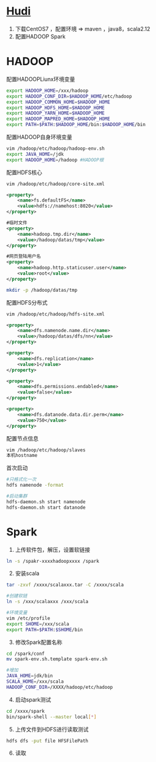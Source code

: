 # [Hudi](https://github.com/apache/hudi)

1. 下载CentOS7 ，配置环境 => maven ，java8，scala2.12
2. 配置HADOOP Spark



# HADOOP

配置HADOOPLiunx环境变量

```sh
export HADOOP_HOME=/xxx/hadoop
export HADOOP_CONF_DIR=$HADOOP_HOME/etc/hadoop
export HADOOP_COMMON_HOME=$HADOOP_HOME
export HADOOP_HDFS_HOME=$HADOOP_HOME
export HADOOP_YARN_HOME=$HADOOP_HOME
export HADOOP_MAPRED_HOME=$HADOOP_HOME
export PATH=$PATH:$HADOOP_HOME/bin:$HADOOP_HOME/bin
```

配置HADOOP自身环境变量

```sh
vim /hadoop/etc/hadoop/hadoop-env.sh
export JAVA_HOME=/jdk
export HADOOP_HOME=/hadoop #HADOOP根
```

配置HDFS核心

```sh
vim /hadoop/etc/hadoop/core-site.xml
```

```xml
<property>
    <name>fs.defaultFS</name>
    <value>hdfs://namehost:8020</value>
</property>

#临时文件
<property>
    <name>hadoop.tmp.dir</name>
    <value>/hadoop/datas/tmp</value>
</property>

#网页登陆用户名
<property>
    <name>hadoop.http.staticuser.user</name>
    <value>root</value>
</property>
```

```sh
mkdir -p /hadoop/datas/tmp
```



配置HDFS分布式

```sh
vim /hadoop/etc/hadoop/hdfs-site.xml
```

```xml
<property>
    <name>dfs.namenode.name.dir</name>
    <value>/hadoop/datas/dfs/nn</value>
</property>

<property>
    <name>dfs.replication</name>
    <value>1</value>
</property>

<property>
    <name>dfs.permissions.endabled</name>
    <value>false</value>
</property>

<property>
    <name>dfs.datanode.data.dir.perm</name>
    <value>750</value>
</property>
```



配置节点信息

```sh
vim /hadoop/etc/hadoop/slaves
本机hostname
```



首次启动

```sh
#只格式化一次
hdfs namenode -format

#启动集群
hdfs-daemon.sh start namenode
hdfs-daemon.sh start datanode
```





# Spark

1. 上传软件包，解压，设置软链接

```sh
ln -s /spakr-xxxxhadoopxxxx /spark
```

2. 安装scala

```sh
tar -zxvf /xxxx/scalaxxx.tar -C /xxxx/scala

#创建软链
ln -s /xxx/scalaxxx /xxx/scala

#环境变量
vim /etc/profile
export SHOME=/xxx/scala
export PATH=$PATH:$SHOME/bin
```

3. 修改Spark配置名称

```sh
cd /spark/conf
mv spark-env.sh.template spark-env.sh

#增加
JAVA_HOME=jdk/bin
SCALA_HOME=/xxx/scala
HADOOP_CONF_DIR=/XXXX/hadoop/etc/hadoop
```

4. 启动spark测试

```sh
cd /xxxx/spark
bin/spark-shell --master local[*]
```

5. 上传文件到HDFS进行读取测试

```sh
hdfs dfs -put file HFSFilePath
```

6. 读取

